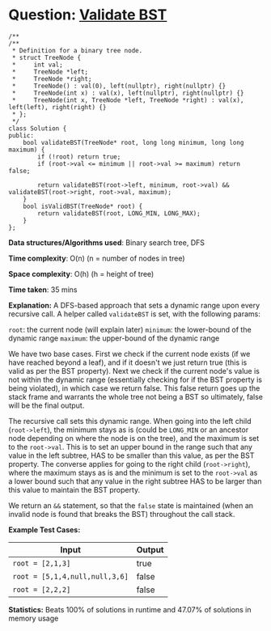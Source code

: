 <h1>Question: <a href="https://leetcode.com/problems/validate-binary-search-tree/description/">Validate BST</a></h1>

```
/**
/**
 * Definition for a binary tree node.
 * struct TreeNode {
 *     int val;
 *     TreeNode *left;
 *     TreeNode *right;
 *     TreeNode() : val(0), left(nullptr), right(nullptr) {}
 *     TreeNode(int x) : val(x), left(nullptr), right(nullptr) {}
 *     TreeNode(int x, TreeNode *left, TreeNode *right) : val(x), left(left), right(right) {}
 * };
 */
class Solution {
public:
    bool validateBST(TreeNode* root, long long minimum, long long maximum) {
        if (!root) return true;
        if (root->val <= minimum || root->val >= maximum) return false;

        return validateBST(root->left, minimum, root->val) && validateBST(root->right, root->val, maximum);
    }
    bool isValidBST(TreeNode* root) {
        return validateBST(root, LONG_MIN, LONG_MAX);
    }
};
```

**Data structures/Algorithms used**: Binary search tree, DFS

**Time complexity**: O(n) (n = number of nodes in tree)

**Space complexity**: O(h) (h = height of tree)

**Time taken**: 35 mins

**Explanation:**
A DFS-based approach that sets a dynamic range upon every recursive call. A helper called `validateBST` is set, with the following params:

`root`: the current node (will explain later)
`minimum`: the lower-bound of the dynamic range
`maximum`: the upper-bound of the dynamic range

We have two base cases. First we check if the current node exists (if we have reached beyond a leaf), and if it doesn't we just return true (this is valid as per the BST property). Next we check if the current node's value is not within the dynamic range (essentially checking for if the BST property is being violated), in which case we return false. This false return goes up the stack frame and warrants the whole tree not being a BST so ultimately, false will be the final output.

The recursive call sets this dynamic range. When going into the left child (`root->left`), the minimum stays as is (could be `LONG_MIN` or an ancestor node depending on where the node is on the tree), and the maximum is set to the `root->val`. This is to set an upper bound in the range such that any value in the left subtree, HAS to be smaller than this value, as per the BST property. The converse applies for going to the right child (`root->right`), where the maximum stays as is and the minimum is set to the `root->val` as a lower bound such that any value in the right subtree HAS to be larger than this value to maintain the BST property.

We return an `&&` statement, so that the `false` state is maintained (when an invalid node is found that breaks the BST) throughout the call stack.

**Example Test Cases:**


| Input  | Output |
| ------------- | ------------- |
| <code>root = [2,1,3]</code>  | true |
| <code>root = [5,1,4,null,null,3,6]</code>  | false |
| <code>root = [2,2,2]</code>  | false |



**Statistics:** Beats 100% of solutions in runtime and 47.07% of solutions in memory usage

